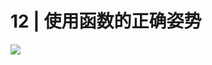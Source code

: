 # 12 | 使用函数的正确姿势

![](https://static001.geekbang.org/resource/image/a1/64/a1364195d6b1038d19da2271c6217764.jpg)












